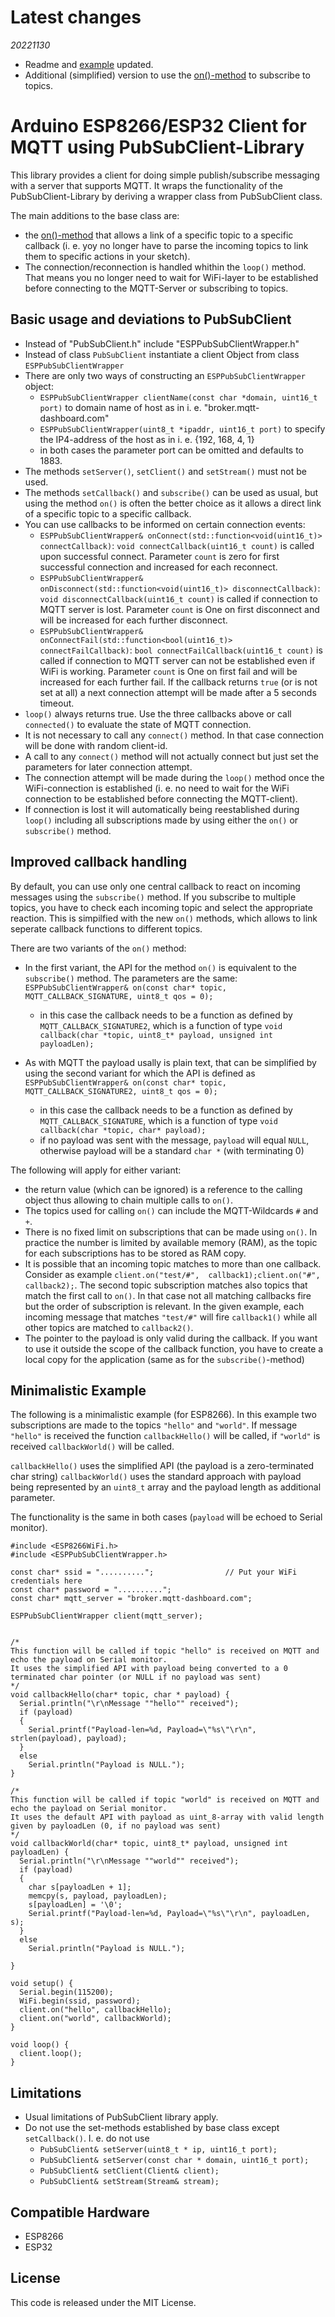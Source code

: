 # Latest changes
*20221130*
  - Readme and [example](#minimalistic-example) updated.
  - Additional (simplified) version to use the [on()-method](#improved-callback-handling) to subscribe to topics.

# Arduino ESP8266/ESP32 Client for MQTT using PubSubClient-Library

This library provides a client for doing simple publish/subscribe messaging with
a server that supports MQTT. It wraps the functionality of the PubSubClient-Library
by deriving a wrapper class from PubSubClient class.

The main additions to the base class are:
 * the [on()-method](#improved-callback-handling) that allows a link of a specific topic to a specific callback 
   (i. e. yoy no longer have to parse the incoming topics to link them to specific actions in your sketch).
 * The connection/reconnection is handled whithin the `loop()` method. That means you no longer need
    to wait for WiFi-layer to be established before connecting to the MQTT-Server or subscribing to topics. 

## Basic usage and deviations to PubSubClient

 * Instead of "PubSubClient.h" include "ESPPubSubClientWrapper.h"
 * Instead of class `PubSubClient` instantiate a client Object from class `ESPPubSubClientWrapper`
 * There are only two ways of constructing an `ESPPubSubClientWrapper` object:
	* `ESPPubSubClientWrapper clientName(const char *domain, uint16_t port)` to domain name of
	    host as in i. e. "broker.mqtt-dashboard.com"
	*  `ESPPubSubClientWrapper(uint8_t *ipaddr, uint16_t port)` to specify the IP4-address of 
		the host as in i. e. {192, 168, 4, 1}
	* in both cases the parameter port can be omitted and defaults to 1883.
 * The methods `setServer()`, `setClient()` and `setStream()` must not be used.
 * The methods `setCallback()` and `subscribe()` can be used as usual, but using the method `on()` is
   often the better choice as it allows a direct link of a specific topic to a specific callback.
 * You can use callbacks to be informed on certain connection events:
	* `ESPPubSubClientWrapper& onConnect(std::function<void(uint16_t)> connectCallback)`: `void connectCallback(uint16_t count)`
		is called upon successful connect. Parameter `count` is zero for first successful connection and increased for each
		reconnect.
	* `ESPPubSubClientWrapper& onDisconnect(std::function<void(uint16_t)> disconnectCallback)`: 
		`void disconnectCallback(uint16_t count)` is called if connection to MQTT server is lost. Parameter `count` is One on first
        disconnect and will be increased for each further disconnect.
    *  `ESPPubSubClientWrapper& onConnectFail(std::function<bool(uint16_t)> connectFailCallback)`:
		`bool connectFailCallback(uint16_t count)` is called if connection to MQTT server can not be established even if WiFi
		is working. Parameter `count` is One on first fail and will be increased for each further fail. If the callback returns
		`true` (or is not set at all) a next connection attempt will be made after a 5 seconds timeout.
 * `loop()` always returns true. Use the three callbacks above or call `connected()` to evaluate the state of MQTT connection.	
 * It is not necessary to call any `connect()` method. In that case connection will be done with random client-id.
 * A call to any `connect()` method will not actually connect but just set the parameters for later connection attempt.
 * The connection attempt will be made during the `loop()` method once the WiFi-connection is established (i. e. no need
   to wait for the WiFi connection to be established before connecting the MQTT-client).
 * If connection is lost it will automatically being reestablished during `loop()` including all subscriptions made by using
   either the `on()` or `subscribe()` method.

## Improved callback handling

By default, you can use only one central callback to react on incoming messages using the `subscribe()` method. If you 
subscribe to multiple topics, you have to check each incoming topic and select the appropriate reaction. This is 
simpilfied with the new `on()` methods, which allows to link seperate callback functions to different topics.

There are two variants of the `on()` method:
 * In the first variant, the API for the method `on()` is equivalent to the `subscribe()` method. 
   The parameters are the same:
	`ESPPubSubClientWrapper& on(const char* topic, MQTT_CALLBACK_SIGNATURE, uint8_t qos = 0);` 
	- in this case the callback needs to be a function as defined by `MQTT_CALLBACK_SIGNATURE2`, which is a function of 
		type `void callback(char *topic, uint8_t* payload, unsigned int payloadLen);`

 * As with MQTT the payload usally is plain text, that can be simplified by using the second variant for which the API
 	is defined as 
   	`ESPPubSubClientWrapper& on(const char* topic, MQTT_CALLBACK_SIGNATURE2, uint8_t qos = 0);`
	- in this case the callback needs to be a function as defined by `MQTT_CALLBACK_SIGNATURE`, which is a function of 
		type `void callback(char *topic, char* payload);`
	- if no payload was sent with the message, `payload` will equal `NULL`, otherwise payload will be a standard 
	  `char *` (with terminating 0)

The following will apply for either variant:
 * the return value (which can be ignored) is a reference to the calling object thus allowing to chain multiple calls 
   to `on()`.
 * The topics used for calling `on()` can include the MQTT-Wildcards `#` and `+`.
 * There is no fixed limit on subscriptions that can be made using `on()`. In practice the number is limited by available 
   memory (RAM), as the topic for each subscriptions has to be stored as RAM copy. 
 * It is possible that an incoming topic matches to more than one callback. Consider as example `client.on("test/#", 
	callback1);client.on("#", callback2);`. The second topic subscription matches also topics that match the first call 
	to `on()`. In that case not all matching callbacks fire but the order of subscription is relevant. In the given example, 
    each incoming message that matches `"test/#"` will fire `callback1()` while all other topics are matched to `callback2()`.
 * The pointer to the payload is only valid during the callback. If you want to use it outside the scope of the callback
   function, you have to create a local copy for the application (same as for the `subscribe()`-method)
	

## Minimalistic Example

The following is a minimalistic example (for ESP8266). In this example two subscriptions are made to the topics `"hello"` and
`"world"`. If message `"hello"` is received the function `callbackHello()` will be called, if `"world"` is received 
`callbackWorld()` will be called.

`callbackHello()` uses the simplified API (the payload is a zero-terminated char string) `callbackWorld()` uses the 
standard approach with payload being represented by an `uint8_t` array and the payload length as additional parameter.

The functionality is the same in both cases (`payload` will be echoed to Serial monitor).


```
#include <ESP8266WiFi.h>
#include <ESPPubSubClientWrapper.h>

const char* ssid = "..........";				// Put your WiFi credentials here
const char* password = "..........";
const char* mqtt_server = "broker.mqtt-dashboard.com";

ESPPubSubClientWrapper client(mqtt_server);

  
/*
This function will be called if topic "hello" is received on MQTT and echo the payload on Serial monitor.
It uses the simplified API with payload being converted to a 0 terminated char pointer (or NULL if no payload was sent)
*/  
void callbackHello(char* topic, char * payload) {
  Serial.println("\r\nMessage ""hello"" received");
  if (payload)
  {
    Serial.printf("Payload-len=%d, Payload=\"%s\"\r\n", strlen(payload), payload);
  }
  else
    Serial.println("Payload is NULL.");
}

/*
This function will be called if topic "world" is received on MQTT and echo the payload on Serial monitor.
It uses the default API with payload as uint_8-array with valid length given by payloadLen (0, if no payload was sent)
*/  
void callbackWorld(char* topic, uint8_t* payload, unsigned int payloadLen) {
  Serial.println("\r\nMessage ""world"" received");
  if (payload)
  {
    char s[payloadLen + 1];
    memcpy(s, payload, payloadLen);
    s[payloadLen] = '\0';
    Serial.printf("Payload-len=%d, Payload=\"%s\"\r\n", payloadLen, s);
  }
  else
    Serial.println("Payload is NULL.");

}

void setup() {
  Serial.begin(115200);
  WiFi.begin(ssid, password);
  client.on("hello", callbackHello);
  client.on("world", callbackWorld);  
}

void loop() {
  client.loop();
}
```


## Limitations

 * Usual limitations of PubSubClient library apply.
 * Do not use the set-methods established by base class except `setCallback()`. I. e. do not use
	* `PubSubClient& setServer(uint8_t * ip, uint16_t port);`
	* `PubSubClient& setServer(const char * domain, uint16_t port);`
	* `PubSubClient& setClient(Client& client);`
	* `PubSubClient& setStream(Stream& stream);`


## Compatible Hardware

 - ESP8266
 - ESP32

## License

This code is released under the MIT License.
